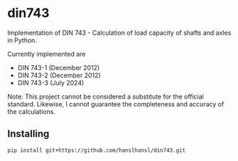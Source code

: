 # din743
Implementation of DIN 743 - Calculation of load capacity of shafts and axles in Python.

Currently implemented are
- DIN 743-1 (December 2012)
- DIN 743-2 (December 2012)
- DIN 743-3 (July 2024)

Note: This project cannot be considered a substitute for the official standard. Likewise, I cannot guarantee the completeness and accuracy of the calculations.

## Installing
`pip install git+https://github.com/hanslhansl/din743.git`
